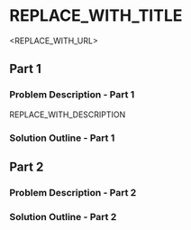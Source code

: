 # REPLACE_WITH_TITLE

<REPLACE_WITH_URL>

## Part 1

### Problem Description - Part 1

REPLACE_WITH_DESCRIPTION

### Solution Outline - Part 1

## Part 2

### Problem Description - Part 2

### Solution Outline - Part 2
